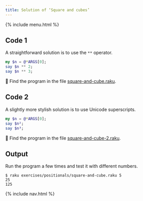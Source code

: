 ```yaml
---
title: Solution of ‘Square and cubes’
---
```


{% include menu.html %}

## Code 1

A straightforward solution is to use the `**` operator.

```raku
my $n = @*ARGS[0];
say $n ** 2;
say $n ** 3;
```

🦋 Find the program in the file [square-and-cube.raku](https://github.com/ash/raku-course/blob/master/exercises/positionals/square-and-cube.raku).

## Code 2

A slightly more stylish solution is to use Unicode superscripts.

```raku
my $n = @*ARGS[0];
say $n²;
say $n³;
```

🦋 Find the program in the file [square-and-cube-2.raku](https://github.com/ash/raku-course/blob/master/exercises/positionals/square-and-cube-2.raku).

## Output

Run the program a few times and test it with different numbers.

```console
$ raku exercises/positionals/square-and-cube.raku 5
25
125
```

{% include nav.html %}
